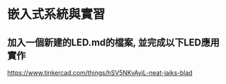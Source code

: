 # 嵌入式系統與實習
## 加入一個新建的LED.md的檔案, 並完成以下LED應用實作

https://www.tinkercad.com/things/hSV5NKvAyiL-neat-jaiks-blad
